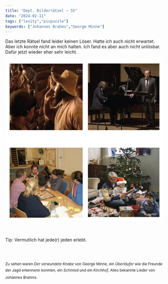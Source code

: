 ```yaml
---
title: "Dept. Bilderrätsel – 55"
date: "2024-02-11"
tags: ["levity","picpuzzle"]
keywords: ["Johannes Brahms","George Minne"]
---
```

Das letzte Rätsel fand leider keinen Löser. Hatte ich auch nicht erwartet. Aber ich konnte nicht an mich halten. Ich fand es aber auch nicht unlösbar. Dafür jetzt wieder eher sehr leicht.
<br/>

<img  src="/assets/img/picpuzzle55.webp" alt="Bilderrätsel55">

<br/>
<br/>
<br/>

Tip: Vermutlich hat jede(r) jeden erlebt.

<br/>
<br/>

<sup>Zu sehen waren  <i>Der verwundete Knabe</i> von George Minne, ein <i>Überläufer</i> wie die Freunde der Jagd erkennenn konnten, ein <i>Schmied</i>  und ein <i>Kirchhof</i>. Alles bekannte Lieder von Johannes Brahms.
<sup>